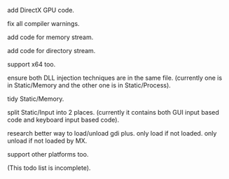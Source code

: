 add DirectX GPU code.

fix all compiler warnings.

add code for memory stream.

add code for directory stream.

support x64 too.

ensure both DLL injection techniques are in the same file. (currently one is in Static/Memory and the other one is in Static/Process).

tidy Static/Memory.

split Static/Input into 2 places. (currently it contains both GUI input based code and keyboard input based code).

research better way to load/unload gdi plus. only load if not loaded. only unload if not loaded by MX.

support other platforms too.

(This todo list is incomplete).